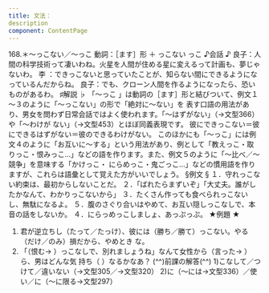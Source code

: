 ```yaml
---
title: 文法：
description
component: ContentPage
---
```



168.＊～っこない／～っこ
動詞：［ます］形 ＋ っこない
っこ
♪会話 ♪
良子：人間の科学技術って凄いわね。火星を人間が住める星に変えるって計画も、夢じゃないわ。 李 ：できっこないと思っていたことが、知らない間にできるようになっているんだからね。 良子：でも、クローン人間を作るようになったら、恐いものがあるわ。
♯解説 ♭
「～っこ 」は動詞の［ます］形と結びついて、例文１～３のように「～っこない」の形で「絶対に～ない」を 表す口語の用法があり、男女を問わず日常会話ではよく使われます。「～はずがない」（→文型366）や「～わけが ない」（→文型453）とほぼ同義表現です。
彼にできっこない＝彼にできるはずがない＝彼のできるわけがない。 このほかにも「～っこ」には例文４のように「お互いに～する」という用法があり、例として「教えっこ・取
りっこ・恨みっこ…」などの語を作ります。また、例文５のように「～比べ／～競争」を意味する「かけっこ・ にらめっこ・鬼ごっこ…」などの慣用語を作りますが、これらは語彙として覚えた方がいいでしょう。
§例文 §
１．守れっこない約束は、最初からしないことだ。
２．「ばれたらまずいぞ」「大丈夫。誰がしたかなんて、わかりっこないから」
３．たくさん作っても食べられっこないし、無駄になるよ。
５．腹のさぐり合いはやめて、お互い隠しっこなしで、本音の話をしないか。
４．にらっめっこしましょ、あっぷっぷ。
★例題 ★
1) 君が逆立ちし（たって／たっけ）、彼には（勝ち／勝て）っこない。やる（だけ／のみ）損だから、やめとき な。
2) 「（恨む→ ）っこなしで、別れましょうね」なんて女性から（言った→ ）ら、男はどんな気 持ち（ ）なるかなあ？
(^^)前課の解答(^^)
1)こなして／つけて／違いない（→文型305／→文型320）
2)に（～には→文型336）／使い／に（～に限る→文型297）
